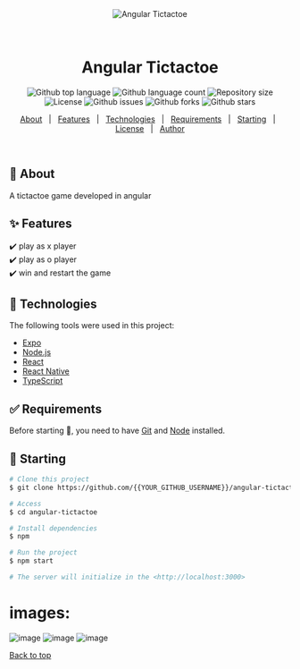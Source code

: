 <div align="center" id="top"> 
  <img src="./.github/app.gif" alt="Angular Tictactoe" />

  &#xa0;

  <!-- <a href="https://angulartictactoe.netlify.app">Demo</a> -->
</div>

<h1 align="center">Angular Tictactoe</h1>

<p align="center">
  <img alt="Github top language" src="https://img.shields.io/github/languages/top/danivngopro/angular-tictactoe?color=56BEB8">

  <img alt="Github language count" src="https://img.shields.io/github/languages/count/danivngopro/angular-tictactoe?color=56BEB8">

  <img alt="Repository size" src="https://img.shields.io/github/repo-size/danivngopro/angular-tictactoe?color=56BEB8">

  <img alt="License" src="https://img.shields.io/github/license/danivngopro/angular-tictactoe?color=56BEB8">

  <img alt="Github issues" src="https://img.shields.io/github/issues/danivngopro/angular-tictactoe?color=56BEB8" />

  <img alt="Github forks" src="https://img.shields.io/github/forks/danivngopro/angular-tictactoe?color=56BEB8" />

  <img alt="Github stars" src="https://img.shields.io/github/stars/danivngopro/angular-tictactoe?color=56BEB8" />
</p>

<!-- Status -->

<!-- <h4 align="center"> 
	🚧  Angular Tictactoe 🚀 Under construction...  🚧
</h4> 

<hr> -->

<p align="center">
  <a href="#dart-about">About</a> &#xa0; | &#xa0; 
  <a href="#sparkles-features">Features</a> &#xa0; | &#xa0;
  <a href="#rocket-technologies">Technologies</a> &#xa0; | &#xa0;
  <a href="#white_check_mark-requirements">Requirements</a> &#xa0; | &#xa0;
  <a href="#checkered_flag-starting">Starting</a> &#xa0; | &#xa0;
  <a href="#memo-license">License</a> &#xa0; | &#xa0;
  <a href="https://github.com/danivngopro" target="_blank">Author</a>
</p>

<br>

## :dart: About ##

A tictactoe game developed in angular

## :sparkles: Features ##

:heavy_check_mark: play as x player\
:heavy_check_mark: play as o player\
:heavy_check_mark: win and restart the game

## :rocket: Technologies ##

The following tools were used in this project:

- [Expo](https://expo.io/)
- [Node.js](https://nodejs.org/en/)
- [React](https://pt-br.reactjs.org/)
- [React Native](https://reactnative.dev/)
- [TypeScript](https://www.typescriptlang.org/)

## :white_check_mark: Requirements ##

Before starting :checkered_flag:, you need to have [Git](https://git-scm.com) and [Node](https://nodejs.org/en/) installed.

## :checkered_flag: Starting ##

```bash
# Clone this project
$ git clone https://github.com/{{YOUR_GITHUB_USERNAME}}/angular-tictactoe

# Access
$ cd angular-tictactoe

# Install dependencies
$ npm

# Run the project
$ npm start

# The server will initialize in the <http://localhost:3000>
```
# images:
![image](https://user-images.githubusercontent.com/44786079/205321731-5a2c6559-2bd8-41d0-ab4b-60fb9e26afc1.png)
![image](https://user-images.githubusercontent.com/44786079/205321795-f14c8ba4-8b8d-4404-940f-7db140237676.png)
![image](https://user-images.githubusercontent.com/44786079/205321862-fa11c53b-fde2-46ca-8c8f-cfc720e9b99a.png)


<a href="#top">Back to top</a>

